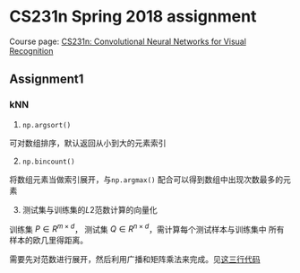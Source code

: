 # CS231n Spring 2018 assignment

Course page: [CS231n: Convolutional Neural Networks for Visual Recognition](http://cs231n.stanford.edu)

## Assignment1

### kNN

1. `np.argsort()`

可对数组排序，默认返回从小到大的元素索引

2. `np.bincount()`

将数组元素当做索引展开，与`np.argmax()` 配合可以得到数组中出现次数最多的元素

3. 测试集与训练集的$L2$范数计算的向量化

训练集 $P \in R^{m \times d}$， 测试集 $Q \in R^{n \times d}$，需计算每个测试样本与训练集中
所有样本的欧几里得距离。

需要先对范数进行展开，然后利用广播和矩阵乘法来完成。见[这三行代码](https://github.com/whu-pzhang/cs231n/blob/master/assignment1/cs231n/classifiers/k_nearest_neighbor.py#L126-L128)

